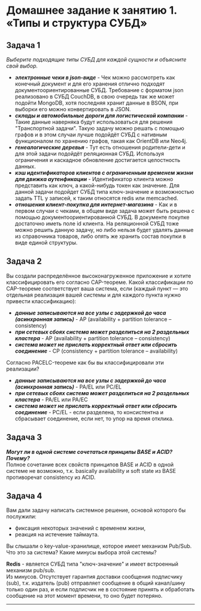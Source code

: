 # Домашнее задание к занятию 1. «Типы и структура СУБД»

## Задача 1

<em>Выберите подходящие типы СУБД для каждой сущности и объясните свой выбор.</em>

- **<em>электронные чеки в json-виде</em>** - Чек можно рассмотреть как конечный документ и для его хранения отлично подходят документоориентированные СУБД. 
   Требование с форматом json реализовано в СУБД CouchDB, в свою очередь так же может подойти MongoDB, 
   хотя последняя хранит данные в BSON, при выборки его можно конвертировать в JSON.
- **<em>склады и автомобильные дороги для логистической компании</em>** - Такие данные наверняка будут использоваться для решения "Транспортной задачи". 
   Такую задачу можно решать с помощью графов и в этом случаи лучше подойдёт СУБД с нативным функционалом по хранению графов, такая как OrientDB или Neo4j.
- **<em>генеалогические деревья</em>** - Тут есть отношения родители-дети и для этой задачи подойдёт реляционная СУБД. Используя ограничения и каскадное обновление достигается целостность данных.
- **<em>кэш идентификаторов клиентов с ограниченным временем жизни для движка аутенфикации</em>** - Идентификатор клиента можно представить как ключ, а какой-нибудь токен как значение. 
Для данной задачи подойдет СУБД типа ключ-значение и возможностью задать TTL у записей, к таким относятся redis или memcached.
- **<em>отношения клиент-покупка для интернет-магазина</em>** - Как и в первом случаи с чеками, в общем виде задача может быть решена с помощью документоориентированной СУБД.
В документе покупке достаточно иметь поле id клиента. На реляционной СУБД тоже можно решить данную задачу, но либо нельзя будет удалять данные из справочника товаров, либо опять же
хранить состав покупки в виде единой структуры.



## Задача 2

Вы создали распределённое высоконагруженное приложение и хотите классифицировать его согласно 
CAP-теореме. Какой классификации по CAP-теореме соответствует ваша система, если 
(каждый пункт — это отдельная реализация вашей системы и для каждого пункта нужно привести классификацию):

- **<em>данные записываются на все узлы с задержкой до часа (асинхронная запись)</em>** - AP (availability + partition tolerance – consistency)
- **<em>при сетевых сбоях система может разделиться на 2 раздельных кластера</em>** - AP (availability + partition tolerance – consistency)
- **<em>система может не прислать корректный ответ или сбросить соединение</em>** - CP (consistency + partition tolerance – availability) 

Согласно PACELC-теореме как бы вы классифицировали эти реализации?

- **<em>данные записываются на все узлы с задержкой до часа (асинхронная запись)</em>** - PA/EL или PC/EL
- **<em>при сетевых сбоях система может разделиться на 2 раздельных кластера</em>** - PA/EL или PA/EC
- **<em>система может не прислать корректный ответ или сбросить соединение</em>** - PC/EL - если разделена, то консистентна и сбрасывает соединение, если нет, то упор на время отклика.

## Задача 3

**<em>Могут ли в одной системе сочетаться принципы BASE и ACID? Почему?</em>**  
Полное сочетание всех свойств принципов BASE и ACID в одной системе не возможно, т.к. basically availability и soft state из BASE противоречат consistency из ACID.


## Задача 4

Вам дали задачу написать системное решение, основой которого бы послужили:

- фиксация некоторых значений с временем жизни,
- реакция на истечение таймаута.

Вы слышали о key-value-хранилище, которое имеет механизм Pub/Sub. 
Что это за система? Какие минусы выбора этой системы?

**Redis** - является СУБД типа "ключ-значение" и имеет встроенный механизм pub/sub.  
Из минусов. Отсутствует гарантия доставки сообщения подписчику (sub), т.к. издатель (pub) отправляет сообщение в общий канал/шину только один раз, 
и если подписчик не в состояние принять и обработать сообщение на этот момент времени, то оно будет потеряно.

---